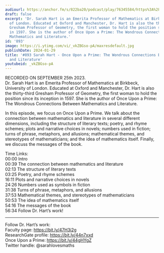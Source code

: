 ```yaml
---
audiourl: https://anchor.fm/s/822ba20/podcast/play/76345584/https%3A%2F%2Fd3ctxlq1ktw2nl.cloudfront.net%2Fstaging%2F2023-8-25%2F433c579a-8193-9149-fff3-88eedb244ee3.m4a
draft: false
excerpt: 'Dr. Sarah Hart is an Emerita Professor of Mathematics at Birkbeck, University
  of London. Educated at Oxford and Manchester, Dr. Hart is also the thirty-third
  Gresham Professor of Geometry, the first woman to hold the position since its inception
  in 1597. She is the author of Once Upon a Prime: The Wondrous Connections Between
  Mathematics and Literature.'
id: '893'
image: https://i.ytimg.com/vi/_vkZBGso-pA/maxresdefault.jpg
publishDate: 2024-01-29
title: '#893 Sarah Hart - Once Upon a Prime: The Wondrous Connections Between Mathematics
  and Literature'
youtubeid: _vkZBGso-pA
---
```

<div class="timelinks">

RECORDED ON SEPTEMBER 25th 2023.  
Dr. Sarah Hart is an Emerita Professor of Mathematics at Birkbeck, University of London. Educated at Oxford and Manchester, Dr. Hart is also the thirty-third Gresham Professor of Geometry, the first woman to hold the position since its inception in 1597. She is the author of Once Upon a Prime: The Wondrous Connections Between Mathematics and Literature.

In this episode, we focus on Once Upon a Prime. We talk about the connection between mathematics and literature in several different dimensions, including the structure of literary texts; poetry, and rhyme schemes; plots and narrative choices in novels; numbers used in fiction; turns of phrase, metaphors, and allusions; mathematical themes, and stereotypes of mathematicians; and the idea of mathematics itself. Finally, we discuss the messages of the book.

Time Links:  
<time>00:00</time> Intro  
<time>00:39</time> The connection between mathematics and literature  
<time>02:13</time> The structure of literary texts  
<time>03:25</time> Poetry, and rhyme schemes  
<time>16:11</time> Plots and narrative choices in novels  
<time>24:26</time> Numbers used as symbols in fiction  
<time>31:38</time> Turns of phrase, metaphors, and allusions  
<time>37:53</time> Mathematical themes, and stereotypes of mathematicians  
<time>50:53</time> The idea of mathematics itself  
<time>54:16</time> The messages of the book  
<time>56:34</time> Follow Dr. Hart’s work!

---

Follow Dr. Hart’s work:  
Faculty page: https://bit.ly/47H3i2g  
ResearchGate profile: https://bit.ly/44n7xxd  
Once Upon a Prime: https://bit.ly/44gHYgZ  
Twitter handle: @sarahlovesmaths
</div>


